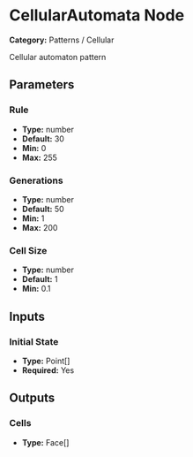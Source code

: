 
# CellularAutomata Node

**Category:** Patterns / Cellular

Cellular automaton pattern

## Parameters


### Rule
- **Type:** number
- **Default:** 30
- **Min:** 0
- **Max:** 255



### Generations
- **Type:** number
- **Default:** 50
- **Min:** 1
- **Max:** 200



### Cell Size
- **Type:** number
- **Default:** 1
- **Min:** 0.1




## Inputs


### Initial State
- **Type:** Point[]
- **Required:** Yes



## Outputs


### Cells
- **Type:** Face[]




